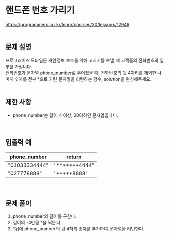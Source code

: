    
</br>

# 핸드폰 번호 가리기

https://programmers.co.kr/learn/courses/30/lessons/12948   
</br>

## 문제 설명
프로그래머스 모바일은 개인정보 보호를 위해 고지서를 보낼 때 고객들의 전화번호의 일부를 가립니다.   
전화번호가 문자열 phone_number로 주어졌을 때, 전화번호의 뒷 4자리를 제외한 나머지 숫자를 전부 *으로 가린 문자열을 리턴하는 함수, solution을 완성해주세요.   
</br>

## 제한 사항
* phone_number는 길이 4 이상, 20이하인 문자열입니다.   
</br>

## 입출력 예
phone_number|return
---|---|
"01033334444"|"*******4444"
"027778888"|"*****8888"   
</br>

## 문제 풀이
1. phone_number의 길이를 구한다.
2. 길이의 -4만큼 *을 찍는다.
3. *뒤에 phone_number의 뒷 4자리 숫자를 추가하여 문자열을 리턴한다.
</br>